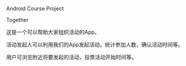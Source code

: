 Android Course Project

Together

这是一个可以帮助大家组织活动的App。

活动发起人可以利用我们的App发起活动，统计参加人数，确认活动时间等。

用户可浏览附近将要发起的活动，投票活动开始时间等。
